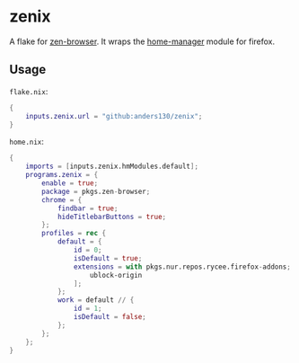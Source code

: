 # zenix

A flake for [zen-browser](https://github.com/zen-browser/desktop). It wraps the [home-manager](https://github.com/nix-community/home-manager) module for firefox.

## Usage

`flake.nix`:

```nix
{
    inputs.zenix.url = "github:anders130/zenix";
}
```

`home.nix`:

```nix
{
    imports = [inputs.zenix.hmModules.default];
    programs.zenix = {
        enable = true;
        package = pkgs.zen-browser;
        chrome = {
            findbar = true;
            hideTitlebarButtons = true;
        };
        profiles = rec {
            default = {
                id = 0;
                isDefault = true;
                extensions = with pkgs.nur.repos.rycee.firefox-addons; [
                    ublock-origin
                ];
            };
            work = default // {
                id = 1;
                isDefault = false;
            };
        };
    };
}
```
